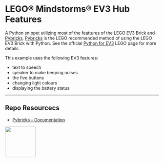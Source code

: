 # LEGO® Mindstorms® EV3 Hub Features

A Python snippet utilizing most of the feattures of the LEGO EV3 Brick and [Pybricks](https://pybricks.com/). [Pybricks](https://pybricks.com/) is the LEGO recommended method of using the LEGO EV3 Brick with Python. See the official [Python for EV3](https://education.lego.com/en-us/support/mindstorms-ev3/python-for-ev3) LEGO page for more details. 

This example uses the following EV3 features:

* text to speech
* speaker to make beeping noises
* the five buttons
* changing light colours
* displaying the battery status

---

## Repo Resourcecs

- [Pybricks - Documentation](https://docs.pybricks.com/en/latest/ev3devices.html)

<a href="https://codeadam.ca">
<img src="https://codeadam.ca/images/code-block.png" width="100">
</a>

